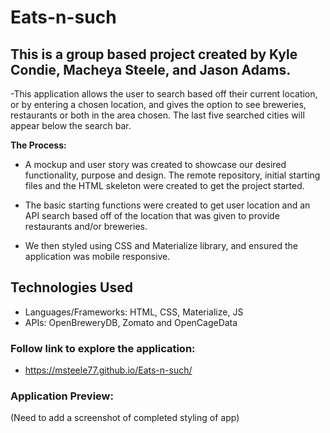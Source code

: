 # Eats-n-such

## This is a group based project created by Kyle Condie, Macheya Steele, and Jason Adams.

-This application allows the user to search based off their current location, or by entering a chosen location, and gives the option to see breweries, restaurants or both in the area chosen. The last five searched cities will appear below the search bar.

**The Process:**

- A mockup and user story was created to showcase our desired functionality, purpose and design. The remote repository, initial starting files and the HTML skeleton were created to get the project started. 

- The basic starting functions were created to get user location and an API search based off of the location that was given to provide restaurants and/or breweries. 

- We then styled using CSS and Materialize library, and ensured the application was mobile responsive. 

## Technologies Used
- Languages/Frameworks: HTML, CSS, Materialize, JS
- APIs: OpenBreweryDB, Zomato and OpenCageData

### Follow link to explore the application:

- https://msteele77.github.io/Eats-n-such/


### Application Preview:

(Need to add a screenshot of completed styling of app)
